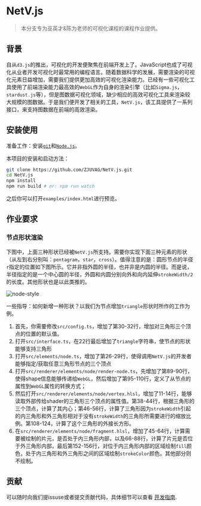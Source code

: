 
# NetV.js

> 本分支专为巫英才&陈为老师的可视化课程的课程作业提供。

## 背景

自从`d3.js`的推出，可视化的开发便聚焦在前端开发上了。JavaScript也成了可视化从业者开发可视化时最常用的编程语言。随着数据科学的发展，需要渲染的可视化元素日益增加，需要我们提供更加高效的可视化渲染能力。已经有一些可视化工具使用了前端渲染能力最高效的`WebGL`作为自身的渲染引擎（比如`Sigma.js`，`stardust.js`等），但是图数据可视化领域，缺少相应的高效可视化工具来渲染较大规模的图数据。于是我们便开发了相关的工具，`NetV.js`，该工具提供了一系列接口，来支持图数据在前端的高效渲染。



## 安装使用

准备工作：安装[`git`](https://git-scm.com/)和[`Node.js`](https://nodejs.org/zh-cn/)。

本项目的安装和启动方法：

```bash
git clone https://github.com/ZJUVAG/NetV.js.git
cd NetV.js
npm install
npm run build # or: npm run watch
```

之后你可以打开`examples/index.html`进行预览。



## 作业要求

### 节点形状渲染

下图中，上面三种形状已经被`NetV.js`所支持。需要你实现下面三种元素的形状（从左到右分别叫：`pentagram`，`star`，`cross`）。值得注意的是：圆形节点的半径`r`指定的位置如下图所示。它并非指外圆的半径，也并非是内圆的半径。而是说，半径指定的是一个中心圆的半径，外圆和内圆分别向外和向内延伸`strokeWidth/2`的长度。其他形状也是以此类推的。

![node-style](http://www.cad.zju.edu.cn/home/vagblog/images/photo_bed/2020/11/20/51b2313268311e605e7f4a1be4713a73876a5a3e.jpeg)

一些指导：如何新增一种形状？以我们为节点增加`triangle`形状时所作的工作为例。

1. 首先，你需要修改`src/config.ts`，增加了第30-32行，增加对三角形三个顶点的位置的默认值。
2. 打开`src/interface.ts`，在22行最后增加了`triangle`字符串，使节点的形状能够支持三角形
3. 打开`src/elements/node.ts`，增加了第26-29行，使得调用`NetV.js`的开发者能够指定/获取任意三角形节点的三个顶点
4. 打开`src/renderer/elements/node/render-node.ts`，先增加了第89-90行，使得shape信息能够传递给`WebGL`，然后增加了第95-110行，定义了从节点的属性到`WebGL`属性的转换方式；
5. 然后打开`src/renderer/elements/node/vertex.hlsl`，增加了11-14行，能够读取外部传给shader的三角形三个顶点的属性值。第38-44行，根据三角形的三个顶点，计算了其内心；第46-56行，计算了三角形因为`strokeWidth`引起的内三角形和外三角形相对于没有`strokeWidth`的三角形所需要进行的缩放比例。第108-124，计算了这个三角形的外接长方形。
6. 在`src/renderer/elements/node/fragment.hlsl`，增加了45-64行，计算需要被绘制的片元，是否处于内三角形内部，以及66-88行，计算了片元是否位于外三角形内部，最后第152-156行，对位于内三角形内部的区域绘制`fill`颜色，处于内三角形和外三角形之间的区域绘制`strokeColor`颜色。其他部分则不绘制。







## 贡献

可以随时向我们提issuse或者提交贡献代码，具体细节可以查看 [开发指南](https://github.com/ZJUVAG/NetV.js/blob/dev/docs/development-guide-chinese.md).

